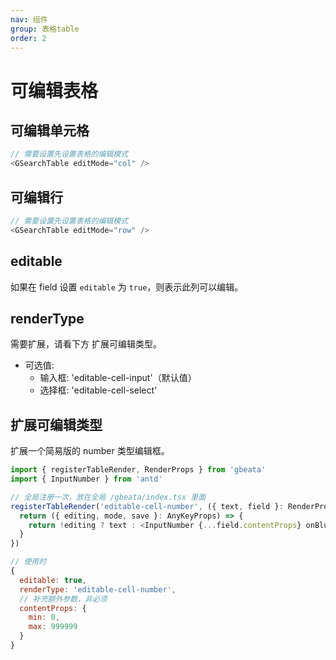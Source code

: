 ```yaml
---
nav: 组件
group: 表格table
order: 2
---
```


# 可编辑表格

## 可编辑单元格

<code src="./AySearchTableEditDemo.tsx"></code>

```js
// 需要设置先设置表格的编辑模式
<GSearchTable editMode="col" />
```

## 可编辑行

<code src="./AySearchTableRowEditDemo.tsx"></code>

```js
// 需要设置先设置表格的编辑模式
<GSearchTable editMode="row" />
```

## editable

如果在 field 设置 `editable` 为 `true`，则表示此列可以编辑。

## renderType

需要扩展，请看下方 扩展可编辑类型。

- 可选值:
  - 输入框: 'editable-cell-input'（默认值）
  - 选择框: 'editable-cell-select'

## 扩展可编辑类型

扩展一个简易版的 number 类型编辑框。

```js
import { registerTableRender, RenderProps } from 'gbeata'
import { InputNumber } from 'antd'

// 全局注册一次，放在全局 /gbeata/index.tsx 里面
registerTableRender('editable-cell-number', ({ text, field }: RenderProps) => {
  return ({ editing, mode, save }: AnyKeyProps) => {
    return !editing ? text : <InputNumber {...field.contentProps} onBlur={save} />
  }
})

// 使用时
{
  editable: true,
  renderType: 'editable-cell-number',
  // 补充额外参数，非必须
  contentProps: {
    min: 0,
    max: 999999
  }
}
```
